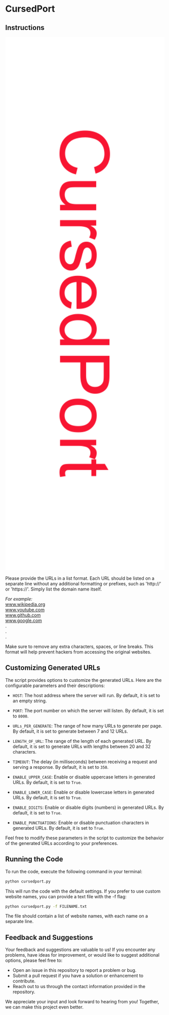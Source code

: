 # CursedPort
## Instructions
<p align="right">
    <img width="512px" src="https://github.com/ZedUnknown/Cyber-Deception-Tools/blob/main/DeceptionLab/CursedPort/img/img.png" alt="Image">
</p>
Please provide the URLs in a list format. Each URL should be listed on a separate line without any additional formatting or prefixes, such as 'http://' or 'https://'. Simply list the domain name itself. 

_For example:_  
www.wikipedia.org  
www.youtube.com  
www.github.com  
www.google.com  
.  
.  
.


Make sure to remove any extra characters, spaces, or line breaks. This format will help prevent hackers from accessing the original websites.

## Customizing Generated URLs

The script provides options to customize the generated URLs. Here are the configurable parameters and their descriptions:

- `HOST`: The host address where the server will run. By default, it is set to an empty string.
- `PORT`: The port number on which the server will listen. By default, it is set to `8000`.

- `URLs_PER_GENERATE`: The range of how many URLs to generate per page. By default, it is set to generate between 7 and 12 URLs.
- `LENGTH_OF_URL`: The range of the length of each generated URL. By default, it is set to generate URLs with lengths between 20 and 32 characters.

- `TIMEOUT`: The delay (in milliseconds) between receiving a request and serving a response. By default, it is set to `350`.

- `ENABLE_UPPER_CASE`: Enable or disable uppercase letters in generated URLs. By default, it is set to `True`.
- `ENABLE_LOWER_CASE`: Enable or disable lowercase letters in generated URLs. By default, it is set to `True`.
- `ENABLE_DIGITS`: Enable or disable digits (numbers) in generated URLs. By default, it is set to `True`.
- `ENABLE_PUNCTUATIONS`: Enable or disable punctuation characters in generated URLs. By default, it is set to `True`.

Feel free to modify these parameters in the script to customize the behavior of the generated URLs according to your preferences.

## Running the Code

To run the code, execute the following command in your terminal:

```bash
python cursedport.py
```
This will run the code with the default settings. If you prefer to use custom website names, you can provide a text file with the -f flag:

```bash
python cursedport.py -f FILENAME.txt
```
The file should contain a list of website names, with each name on a separate line.

## Feedback and Suggestions

Your feedback and suggestions are valuable to us! If you encounter any problems, have ideas for improvement, or would like to suggest additional options, please feel free to:

- Open an issue in this repository to report a problem or bug.
- Submit a pull request if you have a solution or enhancement to contribute.
- Reach out to us through the contact information provided in the repository.

We appreciate your input and look forward to hearing from you! Together, we can make this project even better.
